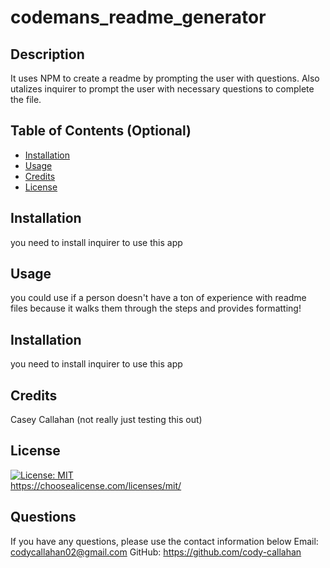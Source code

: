 # codemans_readme_generator

  ## Description
  It uses NPM to create a readme by prompting the user with questions. Also utalizes inquirer to prompt the user with necessary questions to complete the file.

  ## Table of Contents (Optional)
  * [Installation](#Installation)
  * [Usage](#Usage)
  * [Credits](#Credits)
  * [License](#License)
  ## Installation
  you need to install inquirer to use this app
  ## Usage
  you could use if a person doesn't have a ton of experience with readme files because it walks them through the steps and provides formatting!
  ## Installation
  you need to install inquirer to use this app
  ## Credits
  Casey Callahan (not really just testing this out)
  ## License
  [![License: MIT](https://img.shields.io/badge/License-MIT-blue.svg)](https://choosealicense.com/licenses/mit/)
  </br>
  https://choosealicense.com/licenses/mit/
  

  ## Questions
  If you have any questions, please use the contact information below
  Email: codycallahan02@gmail.com
  GitHub: https://github.com/cody-callahan
